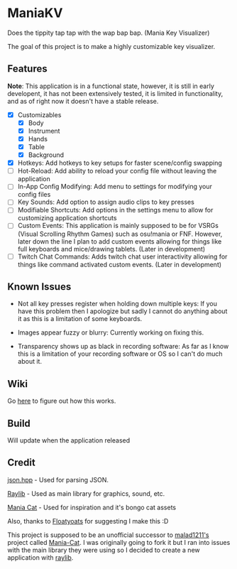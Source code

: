 # ManiaKV
Does the tippity tap tap with the wap bap bap. (Mania Key Visualizer)

The goal of this project is to make a highly customizable key visualizer.

## Features
**Note**: This application is in a functional state, however, it is still in early developent, it has not been extensively tested, it is limited in functionality, and as of right now it doesn't have a stable release.

- [x] Customizables
	- [x] Body
	- [x] Instrument
	- [x] Hands
	- [x] Table
	- [x] Background
- [x] Hotkeys: Add hotkeys to key setups for faster scene/config swapping
- [ ] Hot-Reload: Add ability to reload your config file without leaving the application
- [ ] In-App Config Modifying: Add menu to settings for modifying your config files
- [ ] Key Sounds: Add option to assign audio clips to key presses
- [ ] Modifiable Shortcuts: Add options in the settings menu to allow for customizing application shortcuts
- [ ] Custom Events: This application is mainly supposed to be for VSRGs (Visual Scrolling Rhythm Games) such as osu!mania or FNF. However, later down the line I plan to add custom events allowing for things like full keyboards and mice/drawing tablets. (Later in development)
- [ ] Twitch Chat Commands: Adds twitch chat user interactivity allowing for things like command activated custom events. (Later in development)

## Known Issues
- Not all key presses register when holding down multiple keys:
If you have this problem then I apologize but sadly I cannot do anything about it as this is a limitation of some keyboards.

- Images appear fuzzy or blurry:
Currently working on fixing this.

- Transparency shows up as black in recording software:
As far as I know this is a limitation of your recording software or OS so I can't do much about it.

## Wiki
Go [here](https://github.com/TheModdedChicken/ManiaKV/wiki) to figure out how this works.

## Build
Will update when the application released

## Credit
[json.hpp](https://github.com/nlohmann/json) - Used for parsing JSON.

[Raylib](https://github.com/raysan5/raylib) - Used as main library for graphics, sound, etc.

[Mania Cat](https://github.com/malad1211/Mania-Cat) - Used for inspiration and it's bongo cat assets

Also, thanks to [Floatyoats](https://github.com/Floatyoats) for suggesting I make this :D

This project is supposed to be an unofficial successor to [malad1211's](https://github.com/malad1211) project called [Mania-Cat](https://github.com/malad1211/Mania-Cat). 
I was originally going to fork it but I ran into issues with the main library they were using so I decided to create a new application with [raylib](https://github.com/raysan5/raylib).
